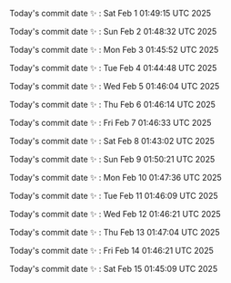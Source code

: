 Today's commit date ✨ : Sat Feb 1 01:49:15 UTC 2025 

Today's commit date ✨ : Sun Feb 2 01:48:32 UTC 2025 

Today's commit date ✨ : Mon Feb 3 01:45:52 UTC 2025 

Today's commit date ✨ : Tue Feb 4 01:44:48 UTC 2025 

Today's commit date ✨ : Wed Feb 5 01:46:04 UTC 2025 

Today's commit date ✨ : Thu Feb 6 01:46:14 UTC 2025 

Today's commit date ✨ : Fri Feb 7 01:46:33 UTC 2025 

Today's commit date ✨ : Sat Feb 8 01:43:02 UTC 2025 

Today's commit date ✨ : Sun Feb 9 01:50:21 UTC 2025 

Today's commit date ✨ : Mon Feb 10 01:47:36 UTC 2025 

Today's commit date ✨ : Tue Feb 11 01:46:09 UTC 2025 

Today's commit date ✨ : Wed Feb 12 01:46:21 UTC 2025 

Today's commit date ✨ : Thu Feb 13 01:47:04 UTC 2025 

Today's commit date ✨ : Fri Feb 14 01:46:21 UTC 2025 

Today's commit date ✨ : Sat Feb 15 01:45:09 UTC 2025 

